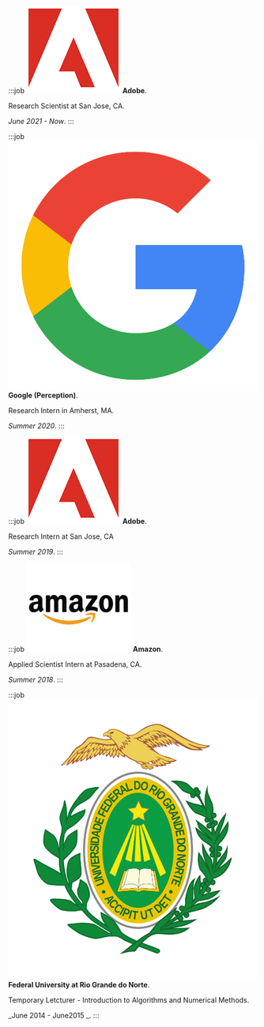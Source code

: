 :::job
![](fig/adobe_logo.png)
**Adobe**.

Research Scientist at San Jose, CA.

_June 2021 - Now_.
:::

:::job
![](fig/google_logo.png)
**Google (Perception)**. 

Research Intern in Amherst, MA. 

_Summer 2020_.
:::

:::job
![](fig/adobe_logo.png)
**Adobe**.

Research Intern at San Jose, CA

_Summer 2019_.
:::

:::job
![](fig/amazon_logo.png)
**Amazon**. 

Applied Scientist Intern at Pasadena, CA. 

_Summer 2018_.
:::

:::job
![](fig/brasao_ufrn.png)
**Federal University at Rio Grande do Norte**. 

Temporary Letcturer - Introduction to Algorithms and Numerical Methods. 

_June 2014 - June2015 _.
:::


